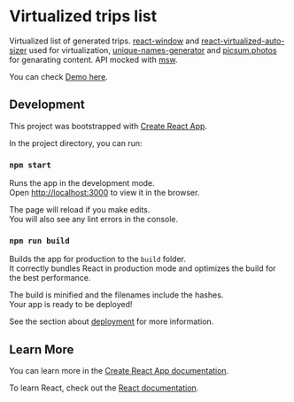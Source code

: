 # Virtualized trips list

Virtualized list of generated trips. [react-window](https://github.com/bvaughn/react-window) and [react-virtualized-auto-sizer](https://github.com/bvaughn/react-virtualized-auto-sizer) used for virtualization, [unique-names-generator](https://github.com/andreasonny83/unique-names-generator) and [picsum.photos](https://picsum.photos/) for genarating content. API mocked with [msw](https://github.com/mswjs/msw).

You can check [Demo here](https://kadlubowski.github.io/virtualized-trips-list/).

## Development

This project was bootstrapped with [Create React App](https://github.com/facebook/create-react-app).

In the project directory, you can run:

### `npm start`

Runs the app in the development mode.\
Open [http://localhost:3000](http://localhost:3000) to view it in the browser.

The page will reload if you make edits.\
You will also see any lint errors in the console.

### `npm run build`

Builds the app for production to the `build` folder.\
It correctly bundles React in production mode and optimizes the build for the best performance.

The build is minified and the filenames include the hashes.\
Your app is ready to be deployed!

See the section about [deployment](https://facebook.github.io/create-react-app/docs/deployment) for more information.

## Learn More

You can learn more in the [Create React App documentation](https://facebook.github.io/create-react-app/docs/getting-started).

To learn React, check out the [React documentation](https://reactjs.org/).
